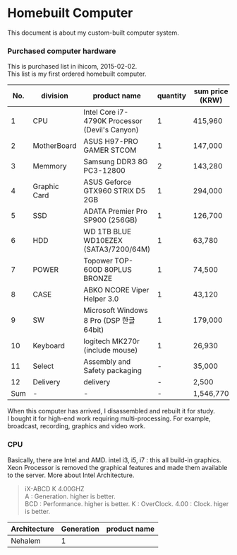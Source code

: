 # Homebuilt Computer

This document is about my custom-built computer system.

### Purchased computer hardware

This is purchased list in ihicom, 2015-02-02.  
This list is my first ordered homebuilt computer.

No. | division | product name | quantity | sum price (KRW)
----- | ----- | ----- | ----- | -----
1 | CPU | Intel Core i7-4790K Processor (Devil's Canyon) | 1 | 415,960 
2 | MotherBoard | ASUS H97-PRO GAMER STCOM | 1 | 147,000 
3 | Memmory | Samsung DDR3 8G PC3-12800 | 2 | 143,280
4 | Graphic Card | ASUS Geforce GTX960 STRIX D5 2GB | 1 | 294,000
5 | SSD | ADATA Premier Pro SP900 (256GB) | 1 | 126,700
6 | HDD | WD 1TB BLUE WD10EZEX (SATA3/7200/64M) | 1 | 63,780
7 | POWER | Topower TOP-600D 80PLUS BRONZE | 1 | 74,500
8 | CASE | ABKO NCORE Viper Helper 3.0 | 1 | 43,120
9 | SW | Microsoft Windows 8 Pro (DSP 한글 64bit) | 1 | 179,000
10 | Keyboard | logitech MK270r (include mouse) | 1 | 26,930
11 | Select | Assembly and Safety packaging | - | 35,000
12 | Delivery | delivery | - | 2,500
Sum | - | - | - | 1,546,770

When this computer has arrived, I disassembled and rebuilt it for study.   
I bought it for high-end work requiring multi-processing. For example, broadcast, recording, graphics and video work.

### CPU

Basically, there are Intel and AMD. intel i3, i5, i7 : this all build-in graphics. Xeon Processor is removed the graphical features and made them available to the server. More about Intel Architecture.
> iX-ABCD K 4.00GHZ   
> A : Generation. higher is better.  
> BCD : Performance. higher is better.
> K : OverClock. 
> 4.00 : Clock. higer is better.

Architecture | Generation | product name 
----- | ----- | ----- 
Nehalem | 1 |  



[//]: # (this is comment test.)

